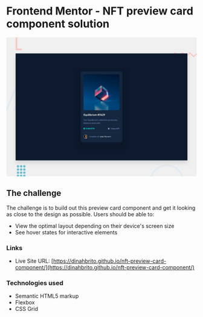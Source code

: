 # Frontend Mentor - NFT preview card component solution

![](./images/screenshot.jpg)
## The challenge

The challenge is to build out this preview card component and get it looking as close to the design as possible. Users should be able to:

- View the optimal layout depending on their device's screen size
- See hover states for interactive elements

### Links

- Live Site URL: [https://dinahbrito.github.io/nft-preview-card-component/](https://dinahbrito.github.io/nft-preview-card-component/)

### Technologies used
- Semantic HTML5 markup
- Flexbox
- CSS Grid
